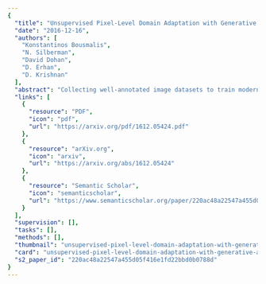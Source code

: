 ```yaml
---
{
  "title": "Unsupervised Pixel-Level Domain Adaptation with Generative Adversarial Networks",
  "date": "2016-12-16",
  "authors": [
    "Konstantinos Bousmalis",
    "N. Silberman",
    "David Dohan",
    "D. Erhan",
    "D. Krishnan"
  ],
  "abstract": "Collecting well-annotated image datasets to train modern machine learning algorithms is prohibitively expensive for many tasks. One appealing alternative is rendering synthetic data where ground-truth annotations are generated automatically. Unfortunately, models trained purely on rendered images fail to generalize to real images. To address this shortcoming, prior work introduced unsupervised domain adaptation algorithms that have tried to either map representations between the two domains, or learn to extract features that are domain-invariant. In this work, we approach the problem in a new light by learning in an unsupervised manner a transformation in the pixel space from one domain to the other. Our generative adversarial network (GAN)-based method adapts source-domain images to appear as if drawn from the target domain. Our approach not only produces plausible samples, but also outperforms the state-of-the-art on a number of unsupervised domain adaptation scenarios by large margins. Finally, we demonstrate that the adaptation process generalizes to object classes unseen during training.",
  "links": [
    {
      "resource": "PDF",
      "icon": "pdf",
      "url": "https://arxiv.org/pdf/1612.05424.pdf"
    },
    {
      "resource": "arXiv.org",
      "icon": "arxiv",
      "url": "https://arxiv.org/abs/1612.05424"
    },
    {
      "resource": "Semantic Scholar",
      "icon": "semanticscholar",
      "url": "https://www.semanticscholar.org/paper/220ac48a22547a455d05f416e1fd22bbd0b0788d"
    }
  ],
  "supervision": [],
  "tasks": [],
  "methods": [],
  "thumbnail": "unsupervised-pixel-level-domain-adaptation-with-generative-adversarial-networks-thumb.jpg",
  "card": "unsupervised-pixel-level-domain-adaptation-with-generative-adversarial-networks-card.jpg",
  "s2_paper_id": "220ac48a22547a455d05f416e1fd22bbd0b0788d"
}
---
```


